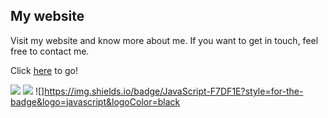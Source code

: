 ## My website

Visit my website and know more about me.
If you want to get in touch, feel free to contact me.

Click [here](https://deynnialmazan.github.io/my_website/) to go!

![](https://img.shields.io/badge/HTML5-E34F26?style=for-the-badge&logo=html5&logoColor=white) ![](https://img.shields.io/badge/CSS3-1572B6?style=for-the-badge&logo=css3&logoColor=white) ![]https://img.shields.io/badge/JavaScript-F7DF1E?style=for-the-badge&logo=javascript&logoColor=black